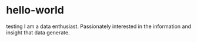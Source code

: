 # hello-world
testing
I am a data enthusiast. Passionately interested in the information and insight that data generate. 
